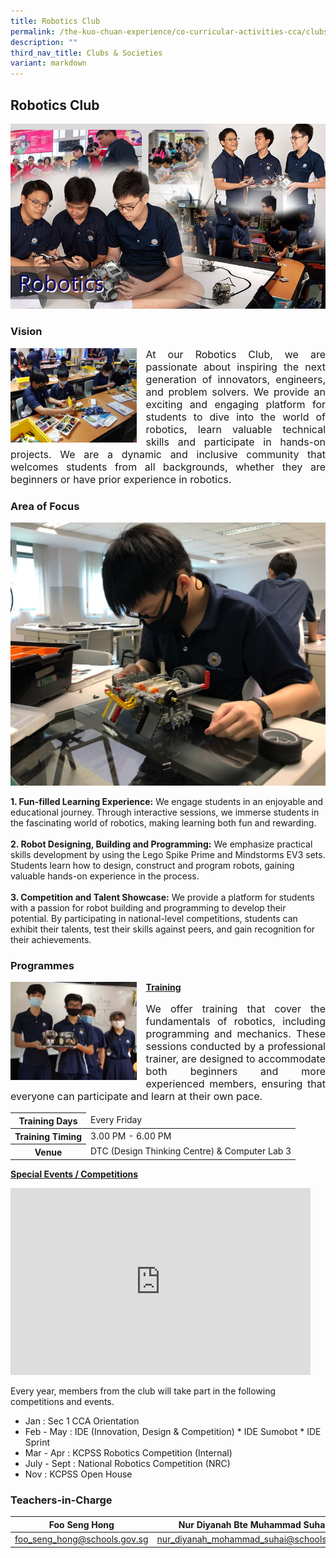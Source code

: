 ```yaml
---
title: Robotics Club
permalink: /the-kuo-chuan-experience/co-curricular-activities-cca/clubs-n-societies/robotics-club/
description: ""
third_nav_title: Clubs & Societies
variant: markdown
---
```

## Robotics Club

![](/images/The%20Kuo%20Chuan%20Experience/CCA/Robotics%20Club/robotics.jpg)

### Vision

<img src="/images/The%20Kuo%20Chuan%20Experience/CCA/Robotics%20Club/CCA%201.jpeg" style="width:40%;margin-right:15px;" align="left">

<p style="text-align: justify;font-size:16px;">
At our Robotics Club, we are passionate about inspiring the next generation of innovators, engineers, and problem solvers. We provide an exciting and engaging platform for students to dive into the world of robotics, learn valuable technical skills and participate in hands-on projects. We are a dynamic and inclusive community that welcomes students from all backgrounds, whether they are beginners or have prior experience in robotics.</p>

### Area of Focus

![](/images/The%20Kuo%20Chuan%20Experience/CCA/Robotics%20Club/Area_Focus.jpeg)

**1. Fun-filled Learning Experience:** We engage students in an enjoyable and educational journey. Through interactive sessions, we immerse students in the fascinating world of robotics, making learning both fun and rewarding.<br><br>
**2. Robot Designing, Building and Programming:** We emphasize practical skills development by using the Lego Spike Prime and Mindstorms EV3 sets. Students learn how to design, construct and program robots, gaining valuable hands-on experience in the process.<br><br>
**3. Competition and Talent Showcase:** We provide a platform for students with a passion for robot building and programming to develop their potential. By participating in national-level competitions, students can exhibit their talents, test their skills against peers, and gain recognition for their achievements.

  



### Programmes

<img src="/images/The%20Kuo%20Chuan%20Experience/CCA/Robotics%20Club/Robotics_Programmes.jpeg" style="width:40%;margin-right:15px;" align="left">

**<u>Training</u>**

<p style="text-align: justify;font-size:16px;">We offer training that cover the fundamentals of robotics, including programming and mechanics. These sessions conducted by a professional trainer, are designed to accommodate both beginners and more experienced members, ensuring that everyone can participate and learn at their own pace.</p>

<table>
<thead>
  <tr>
    <th>Training Days</th>
    <td>Every Friday</td>
  </tr>
</thead>
<tbody>
  <tr>
    <th>Training Timing</th>
    <td>3.00 PM - 6.00 PM</td>
  </tr>
  <tr>
    <th>Venue</th>
    <td>DTC (Design Thinking Centre) &amp; Computer Lab 3</td>
  </tr>
</tbody>
</table>

**<u>Special Events / Competitions</u>**

<iframe allowfullscreen="true" height="299" width="480" frameborder="0" src="https://docs.google.com/presentation/d/e/2PACX-1vSBZiVlxaOaUGVWQuarYAQptITj9Rxh5iifYI-Sbw6Fyz_PzyqwT6RfHLS8hc8uYBqyXBk40qNOW0VA/embed?start=true&amp;loop=false&amp;delayms=3000"></iframe>

<br>

Every year, members from the club will take part in the following competitions and events.  
  
* Jan : Sec 1 CCA Orientation  
* Feb - May : IDE (Innovation, Design &amp; Competition)
		* IDE Sumobot
		* IDE Sprint 
* Mar - Apr :  KCPSS Robotics Competition (Internal)  
* July - Sept : National Robotics Competition (NRC)  
* Nov : KCPSS Open House

### Teachers-in-Charge

| Foo Seng Hong | Nur Diyanah Bte Muhammad Suhaini | 
| -------- | -------- | 
| <a href="mailto:foo_seng_hong@schools.gov.sg">foo_seng_hong@schools.gov.sg</a>    | <a href="mailto:nur_diyanah_mohammad_suhai@schools.gov.sg">nur_diyanah_mohammad_suhai@schools.gov.sg</a>     |